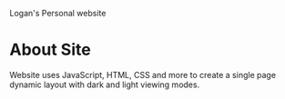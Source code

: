 Logan's Personal website
# About Site
Website uses JavaScript, HTML, CSS and more to create a single page dynamic layout with dark and light viewing modes.
